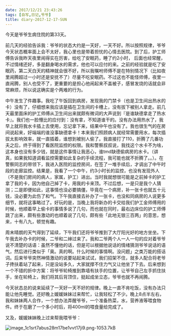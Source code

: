 ```yaml
---
date: 2017/12/21 23:43:26
tags: [自写,日记,爷爷]
title: diary-2017-12-17-SUN
---
```


今天是爷爷生病住院的第33天。

前几天的经验告诉我：爷爷的状态大约是一天好，一天不好。所以按照规律，爷爷今天状态概率面上会不太好，我心里也是带着担忧的心情去医院。到了后，护工师傅告诉我昨天夜里闹得实在厉害，给吃了安眠药，睡了约2小时， 后面也经常醒，不过情绪还好，多是翻身喝水的需求，他也可以应付的来。之前的经验就是吃了安眠药，第二天白天的精神就会很不好，所以我嘱咐师傅不是在特别情况下（比如夜里闹腾超过一小时还是安抚不了）尽量不吃安眠药。不过这也不能怪师傅，夜里一直闹腾，别人也受不了，更重要的是担心他闹起来不盖被子，感冒发烧的话就会非常麻烦，所以说这确实是个两难的行为。

中午发生了件趣事。我吃了午饭回到病房，发现我的门禁卡（也是卫生间出热水的卡）没有了，仔细想来我应该是插在卫生间的卡槽上，没有拔下被别人拿走。前几天最里面床的护工师傅从卫生间出来就颇有微词的大声说到『是谁缺德拿走了热水卡』。我们也一脸懵比的应付到：没有拿，不知道谁干的。没有办法用热水了，我早上就将我水卡插上去使用，忘记拿下来，结果中午也没有了。我也很生气的在房间说起来，好端端的谁没事缺德拿卡！本来我们照顾病人就经常需要用水，每次插拔太影响效率，就一直插着，谁想到被别人偷了。我直接打了110，折腾了几番功夫之后，终于得到了看医院监控的权限。我和警察叔叔说，我找这个水卡不为啥，这本身也没有多少钱，就是这件事情让我恶心，谁tmd缺德偷病房的水卡。（讲真，如果我知道调看监控需要如此复杂的手续流程，我可能也就不折腾了。。）。在警察同志的带领下，我进入医院的监控房间，在签了一堆手续后，才调出了中午时段的走廊监控。结果是，我看了一个中午，约3小时长的监控，也没有发现外人（不是我们房间的病人，家属，护工）进出。当时我就想很可能是之前掉卡的护工拿了我的卡，因为他自己掉了卡，用我的卡来顶。不过后想，一是只是我个人猜测；二是即便如此，这事情也没必要搞僵，毕竟在一个病房，补一张卡也就五十元钱，没必要为此伤了和气。下午我直接去补办了一张卡，也没和同病房的人说更多细节，就将这事略过了。好玩的是，当晚上我将新办的卡交给我们护工金师傅用的时候，他顺着早上偷卡的事情多说了几句，而也就在同时，最右边床位的护工师傅跳了出来，颇有些激动的也顺着说了几句，颇有些「此地无银三百两」的意思，想来，十有八九，顿觉有趣。

周末晴朗的天气得到了延续，下午我们还将爷爷推到了大厅阳光好的地方坐坐。下午我去补办卡的时候，二爷和二婶过来了。我和二爷两个人一人一句的应对着爷爷说不清楚的话语：虽然不懂他的话，但是可以根据他说话的情绪猜测爷爷说话的语气，然后进行类似于「奥。真的啊。什么时候的事情啊。没问题」之类万能的搭话词。后来爷爷突然神情激动的说要站起来试试，我们招架不住，就多人配合将老爷子搀扶着站了起来，只是没站多久，大家就撑不住力气又让他坐了下去。后来想到一个不错的折中方案：将爷爷轮椅推到靠墙有扶手的位置，让爷爷自己左手抓住扶手，坐在轮椅上，我们将其后背顶住，挺起成坐立态，爷爷也就不再闹腾。

今天状态总的说来延续了一天好一天不好的规律。晚上一直不肯吃饭，没有办法只能让他先睡觉。还好晚上媛媛妹妹过来帮忙，让我轻松了不少。晚上8点半左右，我和妹妹两人合作，一个想办法弄醒爷爷，一个准备热菜，水，营养液等喂食物件。终于在磨了一个多小时后，将400ml的喂食量给完成了。

又及，媛媛妹妹晚上过来帮我喂爷爷：

![image_1c1srt7abus28m17be1vvt17ji9.png-1053.7kB][1]


  [1]: http://static.zybuluo.com/whiledoing/s7hogqmjuefvogr2kstbvb60/image_1c1srt7abus28m17be1vvt17ji9.png